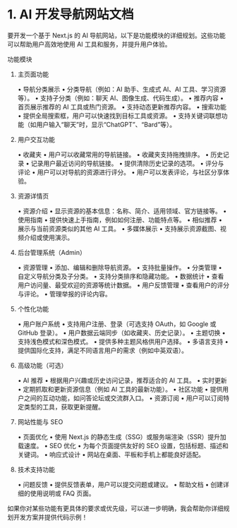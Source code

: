 # 1. AI 开发导航网站文档

要开发一个基于 Next.js 的 AI 导航网站，以下是功能模块的详细规划。这些功能可以帮助用户高效地使用 AI 工具和服务，并提升用户体验。

功能模块

1. 主页面功能

	•	导航分类展示
	•	分类导航（例如：AI 助手、生成式 AI、AI 工具、学习资源等）。
	•	支持子分类（例如：聊天 AI、图像生成、代码生成）。
	•	推荐内容
	•	首页展示推荐的 AI 工具或热门资源。
	•	支持动态更新推荐内容。
	•	搜索功能
	•	提供全局搜索框，用户可以快速找到目标工具或资源。
	•	支持关键词联想功能（如用户输入“聊天”时，显示“ChatGPT”、“Bard”等）。

2. 用户交互功能

	•	收藏夹
	•	用户可以收藏常用的导航链接。
	•	收藏夹支持拖拽排序。
	•	历史记录
	•	记录用户最近访问的导航链接。
	•	提供清除历史记录的选项。
	•	评分与评论
	•	用户可以对导航的资源进行评分。
	•	用户可以发表评论，与社区分享体验。

3. 资源详情页

	•	资源介绍
	•	显示资源的基本信息：名称、简介、适用领域、官方链接等。
	•	使用指南
	•	提供快速上手指南，例如如何注册、功能特点等。
	•	相似推荐
	•	展示与当前资源类似的其他 AI 工具。
	•	多媒体展示
	•	支持展示资源截图、视频介绍或使用演示。

4. 后台管理系统（Admin）

	•	资源管理
	•	添加、编辑和删除导航资源。
	•	支持批量操作。
	•	分类管理
	•	自定义导航分类及子分类。
	•	支持分类排序和隐藏功能。
	•	数据统计
	•	查看用户访问量、最受欢迎的资源等统计数据。
	•	用户反馈管理
	•	查看用户的评分与评论。
	•	管理举报的评论内容。

5. 个性化功能

	•	用户账户系统
	•	支持用户注册、登录（可选支持 OAuth，如 Google 或 GitHub 登录）。
	•	用户数据云端同步（如收藏夹、历史记录）。
	•	主题切换
	•	支持浅色模式和深色模式。
	•	提供多种主题风格供用户选择。
	•	多语言支持
	•	提供国际化支持，满足不同语言用户的需求（例如中英双语）。

6. 高级功能（可选）

	•	AI 推荐
	•	根据用户兴趣或历史访问记录，推荐适合的 AI 工具。
	•	实时更新
	•	定期抓取和更新资源信息（例如 AI 工具的最新功能）。
	•	社区功能
	•	提供用户之间的互动功能，如问答论坛或交流群入口。
	•	资源订阅
	•	用户可以订阅特定类型的工具，获取更新提醒。

7. 网站性能与 SEO

	•	页面优化
	•	使用 Next.js 的静态生成（SSG）或服务端渲染（SSR）提升加载速度。
	•	SEO 优化
	•	为每个页面提供友好的 SEO 设置，包括标题、描述和关键词。
	•	响应式设计
	•	网站在桌面、平板和手机上都能良好适配。

8. 技术支持功能

	•	问题反馈
	•	提供反馈表单，用户可以提交问题或建议。
	•	帮助文档
	•	创建详细的使用说明或 FAQ 页面。

如果你对某些功能有更具体的要求或优先级，可以进一步明确，我会帮助你详细规划开发方案并提供代码示例！